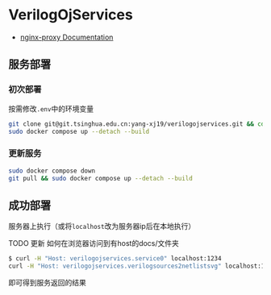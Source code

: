 # VerilogOjServices

- [nginx-proxy Documentation](https://github.com/nginx-proxy/nginx-proxy)

## 服务部署


### 初次部署

按需修改`.env`中的环境变量

```sh
git clone git@git.tsinghua.edu.cn:yang-xj19/verilogojservices.git && cd verilogojservices
sudo docker compose up --detach --build
```

### 更新服务

```sh
sudo docker compose down
git pull && sudo docker compose up --detach --build
```

## 成功部署

服务器上执行（或将`localhost`改为服务器ip后在本地执行）

TODO 更新 如何在浏览器访问到有host的docs/文件夹

```sh
$ curl -H "Host: verilogojservices.service0" localhost:1234
curl -H "Host: verilogojservices.verilogsources2netlistsvg" localhost:1234
```

即可得到服务返回的结果
